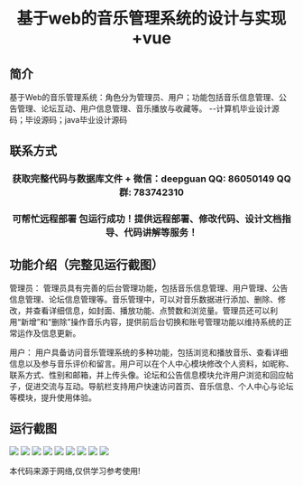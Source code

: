 <p><h1 align="center">基于web的音乐管理系统的设计与实现+vue</h1></p>

## 简介
基于Web的音乐管理系统：角色分为管理员、用户；功能包括音乐信息管理、公告管理、论坛互动、用户信息管理、音乐播放与收藏等。    --计算机毕业设计源码；毕设源码；java毕业设计源码


## 联系方式
<p><h3 align="center">获取完整代码与数据库文件 + 微信：deepguan QQ: 86050149 QQ群: 783742310</h3></p>
<p><h3 align="center">可帮忙远程部署 包运行成功！提供远程部署、修改代码、设计文档指导、代码讲解等服务！</h3></p>

## 功能介绍（完整见运行截图）
管理员： 管理员具有完善的后台管理功能，包括音乐信息管理、用户管理、公告信息管理、论坛信息管理等。音乐管理中，可以对音乐数据进行添加、删除、修改，并查看详细信息，如封面、播放功能、点赞数和浏览量。管理员还可以利用“新增”和“删除”操作音乐内容，提供前后台切换和账号管理功能以维持系统的正常运作及信息更新。

用户： 用户具备访问音乐管理系统的多种功能，包括浏览和播放音乐、查看详细信息以及参与音乐评价和留言。用户可以在个人中心模块修改个人资料，如昵称、联系方式、性别和邮箱，并上传头像。论坛和公告信息模块允许用户浏览和回应帖子，促进交流与互动。导航栏支持用户快速访问首页、音乐信息、个人中心与论坛等模块，提升使用体验。


## 运行截图
![](https://bs-1329754181.cos.ap-shanghai.myqcloud.com/ssm/MusicManagementSystem/img/001.jpg)
![](https://bs-1329754181.cos.ap-shanghai.myqcloud.com/ssm/MusicManagementSystem/img/002.jpg)
![](https://bs-1329754181.cos.ap-shanghai.myqcloud.com/ssm/MusicManagementSystem/img/003.jpg)
![](https://bs-1329754181.cos.ap-shanghai.myqcloud.com/ssm/MusicManagementSystem/img/004.jpg)
![](https://bs-1329754181.cos.ap-shanghai.myqcloud.com/ssm/MusicManagementSystem/img/005.jpg)
![](https://bs-1329754181.cos.ap-shanghai.myqcloud.com/ssm/MusicManagementSystem/img/006.jpg)
![](https://bs-1329754181.cos.ap-shanghai.myqcloud.com/ssm/MusicManagementSystem/img/007.jpg)
![](https://bs-1329754181.cos.ap-shanghai.myqcloud.com/ssm/MusicManagementSystem/img/008.jpg)
![](https://bs-1329754181.cos.ap-shanghai.myqcloud.com/ssm/MusicManagementSystem/img/009.jpg)

<p>本代码来源于网络,仅供学习参考使用!</p>
